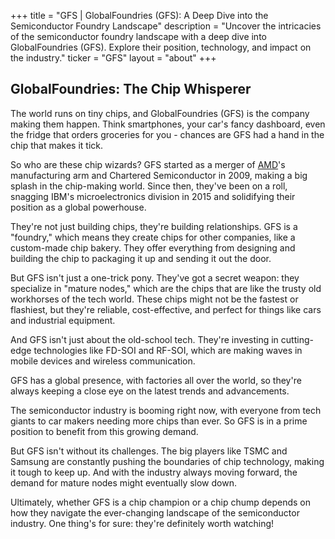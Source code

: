 +++
title = "GFS |  GlobalFoundries (GFS): A Deep Dive into the Semiconductor Foundry Landscape"
description = "Uncover the intricacies of the semiconductor foundry landscape with a deep dive into GlobalFoundries (GFS). Explore their position, technology, and impact on the industry."
ticker = "GFS"
layout = "about"
+++

        


##  GlobalFoundries: The Chip Whisperer

The world runs on tiny chips, and GlobalFoundries (GFS) is the company making them happen. Think smartphones, your car's fancy dashboard, even the fridge that orders groceries for you - chances are GFS had a hand in the chip that makes it tick. 

So who are these chip wizards?  GFS started as a merger of [AMD](/stocks/amd/)'s manufacturing arm and Chartered Semiconductor in 2009, making a big splash in the chip-making world.  Since then, they've been on a roll, snagging IBM's microelectronics division in 2015 and solidifying their position as a global powerhouse.

They're not just building chips, they're building relationships. GFS is a "foundry," which means they create chips for other companies, like a custom-made chip bakery.  They offer everything from designing and building the chip to packaging it up and sending it out the door.

But GFS isn't just a one-trick pony. They've got a secret weapon: they specialize in "mature nodes," which are the chips that are like the trusty old workhorses of the tech world.  These chips might not be the fastest or flashiest, but they're reliable, cost-effective, and perfect for things like cars and industrial equipment.

And GFS isn't just about the old-school tech. They're investing in cutting-edge technologies like FD-SOI and RF-SOI, which are making waves in mobile devices and wireless communication. 

GFS has a global presence, with factories all over the world,  so they're always keeping a close eye on the latest trends and advancements.  

The semiconductor industry is booming right now, with everyone from tech giants to car makers needing more chips than ever.  So GFS is in a prime position to benefit from this growing demand.

But GFS isn't without its challenges.  The big players like TSMC and Samsung are constantly pushing the boundaries of chip technology,  making it tough to keep up. And with the industry always moving forward, the demand for mature nodes might eventually slow down.

Ultimately, whether GFS is a chip champion or a chip chump depends on how they navigate the ever-changing landscape of the semiconductor industry. One thing's for sure:  they're definitely worth watching! 

        
